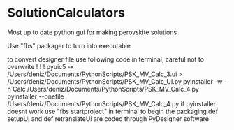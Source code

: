 # SolutionCalculators

Most up to date python gui for making perovskite solutions 

Use "fbs" packager to turn into executable

to convert designer file use following code in terminal, careful not to overwrite ! ! ! 
pyuic5 -x /Users/deniz/Documents/PythonScripts/PSK_MV_Calc_3.ui > /Users/deniz/Documents/PythonScripts/PSK_MV_Calc_UI.py
pyinstaller -w -n Calc /Users/deniz/Documents/PythonScripts/PSK_MV_Calc_4.py
pyinstaller --onefile /Users/deniz/Documents/PythonScripts/PSK_MV_Calc_4.py
if pyinstaller doesnt work use "fbs startproject" in terminal to begin the packaging
def setupUi and def retranslateUi are coded through PyDesigner software